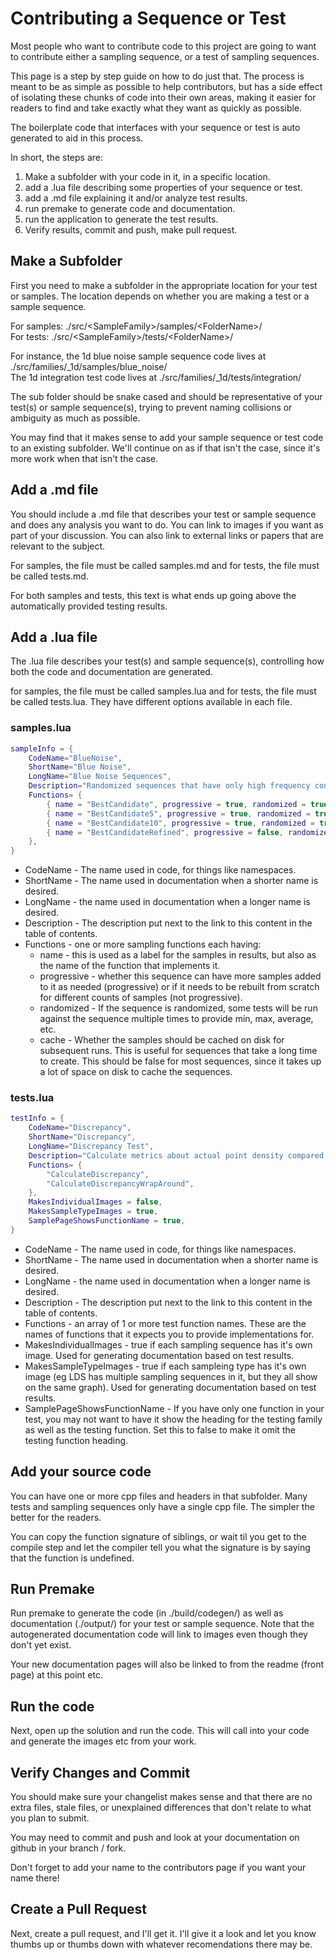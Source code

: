 # Contributing a Sequence or Test

Most people who want to contribute code to this project are going to want to contribute either a sampling sequence, or a test of sampling sequences.

This page is a step by step guide on how to do just that.  The process is meant to be as simple as possible to help contributors, but has a side effect of isolating these chunks of code into their own areas, making it easier for readers to find and take exactly what they want as quickly as possible.

The boilerplate code that interfaces with your sequence or test is auto generated to aid in this process.

In short, the steps are:
1. Make a subfolder with your code in it, in a specific location.
2. add a .lua file describing some properties of your sequence or test.
3. add a .md file explaining it and/or analyze test results.
4. run premake to generate code and documentation.
5. run the application to generate the test results.
6. Verify results, commit and push, make pull request.

## Make a Subfolder

First you need to make a subfolder in the appropriate location for your test or samples. The location depends on whether you are making a test or a sample sequence.

For samples: ./src/&lt;SampleFamily&gt;/samples/&lt;FolderName&gt;/  
For tests: ./src/&lt;SampleFamily&gt;/tests/&lt;FolderName&gt;/  
  
For instance, the 1d blue noise sample sequence code lives at ./src/families/_1d/samples/blue_noise/  
The 1d integration test code lives at ./src/families/_1d/tests/integration/  

The sub folder should be snake cased and should be representative of your test(s) or sample sequence(s), trying to prevent naming collisions or ambiguity as much as possible.

You may find that it makes sense to add your sample sequence or test code to an existing subfolder. We'll continue on as if that isn't the case, since it's more work when that isn't the case.

## Add a .md file

You should include a .md file that describes your test or sample sequence and does any analysis you want to do.  You can link to images if you want as part of your discussion.  You can also link to external links or papers that are relevant to the subject.

For samples, the file must be called samples.md and for tests, the file must be called tests.md.

For both samples and tests, this text is what ends up going above the automatically provided testing results.

## Add a .lua file

The .lua file describes your test(s) and sample sequence(s), controlling how both the code and documentation are generated.

for samples, the file must be called samples.lua and for tests, the file must be called tests.lua.  They have different options available in each file.

### samples.lua

```lua
sampleInfo = {
    CodeName="BlueNoise",
    ShortName="Blue Noise",
    LongName="Blue Noise Sequences",
    Description="Randomized sequences that have only high frequency content",
    Functions= {
        { name = "BestCandidate", progressive = true, randomized = true, cache = true },
        { name = "BestCandidate5", progressive = true, randomized = true, cache = true },
        { name = "BestCandidate10", progressive = true, randomized = true, cache = true },
        { name = "BestCandidateRefined", progressive = false, randomized = true, cache = true },
    },
}
```

* CodeName - The name used in code, for things like namespaces.
* ShortName - The name used in documentation when a shorter name is desired.
* LongName - the name used in documentation when a longer name is desired.
* Description - The description put next to the link to this content in the table of contents.
* Functions - one or more sampling functions each having:
  * name - this is used as a label for the samples in results, but also as the name of the function that implements it.
  * progressive - whether this sequence can have more samples added to it as needed (progressive) or if it needs to be rebuilt from scratch for different counts of samples (not progressive).
  * randomized - If the sequence is randomized, some tests will be run against the sequence multiple times to provide min, max, average, etc.
  * cache - Whether the samples should be cached on disk for subsequent runs.  This is useful for sequences that take a long time to create.  This should be false for most sequences, since it takes up a lot of space on disk to cache the sequences.

### tests.lua

```lua
testInfo = {
    CodeName="Discrepancy",
    ShortName="Discrepancy",
    LongName="Discrepancy Test",
    Description="Calculate metrics about actual point density compared to expected point density if the points were uniformly spaced.",
    Functions= {
        "CalculateDiscrepancy",
        "CalculateDiscrepancyWrapAround",
    },
    MakesIndividualImages = false,
    MakesSampleTypeImages = true,
    SamplePageShowsFunctionName = true,
}
```

* CodeName - The name used in code, for things like namespaces.
* ShortName - The name used in documentation when a shorter name is desired.
* LongName - the name used in documentation when a longer name is desired.
* Description - The description put next to the link to this content in the table of contents.
* Functions - an array of 1 or more test function names.  These are the names of functions that it expects you to provide implementations for.
* MakesIndividualImages - true if each sampling sequence has it's own image.  Used for generating documentation based on test results.
* MakesSampleTypeImages - true if each sampleing type has it's own image (eg LDS has multiple sampling sequences in it, but they all show on the same graph).  Used for generating documentation based on test results.
* SamplePageShowsFunctionName - If you have only one function in your test, you may not want to have it show the heading for the testing family as well as the testing function.  Set this to false to make it omit the testing function heading.

## Add your source code

You can have one or more cpp files and headers in that subfolder.  Many tests and sampling sequences only have a single cpp file.  The simpler the better for the readers.

You can copy the function signature of siblings, or wait til you get to the compile step and let the compiler tell you what the signature is by saying that the function is undefined.

## Run Premake

Run premake to generate the code (in ./build/codegen/) as well as documentation (./output/) for your test or sample sequence.  Note that the autogenerated documentation code will link to images even though they don't yet exist.

Your new documentation pages will also be linked to from the readme (front page) at this point etc.

## Run the code

Next, open up the solution and run the code.  This will call into your code and generate the images etc from your work.

## Verify Changes and Commit

You should make sure your changelist makes sense and that there are no extra files, stale files, or unexplained differences that don't relate to what you plan to submit.

You may need to commit and push and look at your documentation on github in your branch / fork.

Don't forget to add your name to the contributors page if you want your name there!

## Create a Pull Request

Next, create a pull request, and I'll get it.  I'll give it a look and let you know thumbs up or thumbs down with whatever recomendations there may be.
